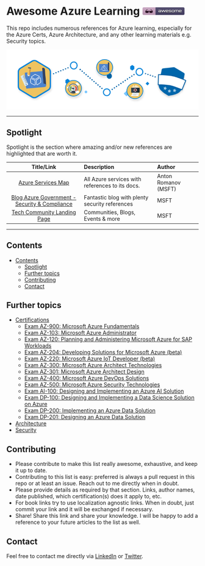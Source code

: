 # Awesome Azure Learning [![Awesome](./src/awesome.png)](https://github.com/sindresorhus/awesome)
This repo includes numerous references for Azure learning, especially for the Azure Certs, Azure Architecture, and any other learning materials e.g. Security topics.

![Learn](/src/learn.png)
______
## Spotlight
Spotlight is the section where amazing and/or new references are highlighted that are worth it.

|                                        Title/Link                                         | Description                                     | Author               |
| :---------------------------------------------------------------------------------------: | :---------------------------------------------- | :------------------- |
|                 [Azure Services Map](https://aka.ms/azure-services-map/)                  | All Azure services with references to its docs. | Anton Romanov (MSFT) |
| [Blog Azure Government - Security & Compliance](https://devblogs.microsoft.com/azuregov/) | Fantastic blog with plenty security references  | MSFT                 |
|            [Tech Community Landing Page](https://techcommunity.microsoft.com/)            | Communities, Blogs, Events & more               | MSFT                 |

______


## Contents
- [Contents](#contents)
    - [Spotlight](#spotlight)
    - [Further topics](#further-topics)
    - [Contributing](#contributing)
    - [Contact](#contact)


## Further topics
- [Certifications](certifications.md)
    - [Exam AZ-900: Microsoft Azure Fundamentals](cert_az-900.md)
    - [Exam AZ-103: Microsoft Azure Administrator](cert_az-103.md)
    - [Exam AZ-120: Planning and Administering Microsoft Azure for SAP Workloads](cert_az-120.md)
    - [Exam AZ-204: Developing Solutions for Microsoft Azure (beta)](cert_az-204.md)
    - [Exam AZ-220: Microsoft Azure IoT Developer (beta)](cert_az-220.md)
    - [Exam AZ-300: Microsoft Azure Architect Technologies](cert_az-300.md)
    - [Exam AZ-301: Microsoft Azure Architect Design](cert_az-301.md)
    - [Exam AZ-400: Microsoft Azure DevOps Solutions](cert_az-400.md)
    - [Exam AZ-500: Microsoft Azure Security Technologies](cert_az-500.md)
    - [Exam AI-100: Designing and Implementing an Azure AI Solution](cert_az-500.md)
    - [Exam DP-100: Designing and Implementing a Data Science Solution on Azure](cert_dp-100.md)
    - [Exam DP-200: Implementing an Azure Data Solution](cert_dp-200.md)
    - [Exam DP-201: Designing an Azure Data Solution](cert_dp-201.md)
- [Architecture](architecture.md)
- [Security](security.md)


## Contributing
- Please contribute to make this list really awesome, exhaustive, and keep it up to date.
- Contributing to this list is easy: preferred is always a pull request in this repo or at least an issue. Reach out to me directly when in doubt.
- Please provide details as required by that section.  Links, author names, date published, which certification(s) does it apply to, etc.
- For book links try to use localization agnostic links. When in doubt, just commit your link and it will be exchanged if necessary.
- Share! Share this link and share your knowledge. I will be happy to add a reference to your future articles to the list as well.

## Contact
Feel free to contact me directly via [LinkedIn](https://www.linkedin.com/in/daviddasneves/) or [Twitter](https://twitter.com/david_das_neves).